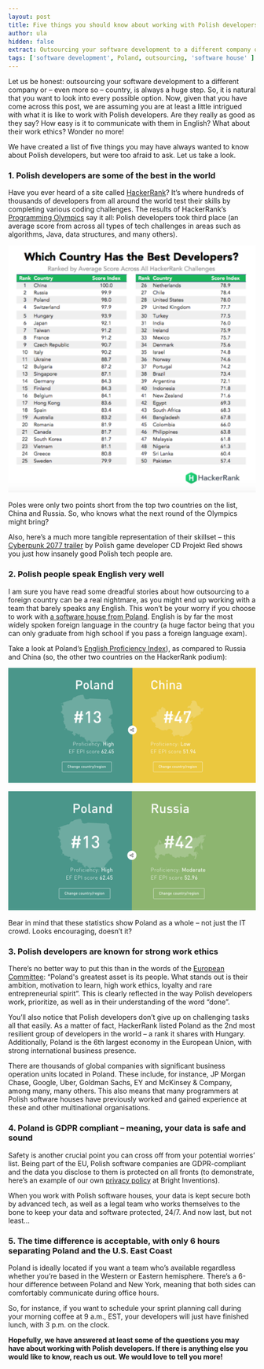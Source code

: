 ```yaml
---
layout: post
title: Five things you should know about working with Polish developers
author: ula 
hidden: false
extract: Outsourcing your software development to a different company or – even more so – country, is always a huge step. So, it is natural that you want to look into every possible option. Now, given that you have come across this post, we are assuming you are at least a little intrigued with what it is like to work with Polish developers. Are they really as good as they say? How easy is it to communicate with them in English? What about their work ethics? Wonder no more!
tags: ['software development', Poland, outsourcing, 'software house' ]
---
```


Let us be honest: outsourcing your software development to a different company or – even more so – country, is always a huge step. So, it is natural that you want to look into every possible option. Now, given that you have come across this post,  we are assuming you are at least a little intrigued with what it is like to work with Polish developers. Are they really as good as they say? How easy is it to communicate with them in English? What about their work ethics? Wonder no more!

We have created a list of five things you may have always wanted to know about Polish developers, but were too afraid to ask. Let us take a look. 

### 1. Polish developers are some of the best in the world 

Have you ever heard of a site called [HackerRank](https://www.hackerrank.com/)? It’s where hundreds of thousands of developers from all around the world test their skills by completing various coding challenges. The results of HackerRank’s [Programming Olympics](https://blog.hackerrank.com/which-country-would-win-in-the-programming-olympics/) say it all: Polish developers took third place (an average score from across all types of tech challenges in areas such as algorithms, Java, data structures, and many others).

![](/images/Best_developers_HackerRank.png)

Poles were only two points short from the top two countries on the list, China and Russia. So, who knows what the next round of the Olympics might bring?

Also, here’s a much more tangible representation of their skillset – this [Cyberpunk 2077 trailer](https://www.youtube.com/watch?v=qIcTM8WXFjk&has_verified=1) by Polish game developer CD Projekt Red shows you just how insanely good Polish tech people are.

### 2. Polish people speak English very well
  
I am sure you have read some dreadful stories about how outsourcing to a foreign country can be a real nightmare, as you might end up working with a team that barely speaks any English. This won’t be your worry if you choose to work with [a software house from Poland](https://brightinventions.pl/). English is by far the most widely spoken foreign language in the country (a huge factor being that you can only graduate from high school if you pass a foreign language exam).

Take a look at Poland’s [English Proficiency Index](https://www.ef.pl/epi/compare/regions/pl/cn/)), as compared to Russia and China (so, the other two countries on the HackerRank podium):

![](/images/English_proficiency_Index_Poland_China.png)

![](/images/English_Proficiency_Index_Poland_Russia.png)

 Bear in mind that these statistics show Poland as a whole – not just the IT crowd. Looks encouraging, doesn’t it?

### 3. Polish developers are known for strong work ethics

There’s no better way to put this than in the words of the [European Committee](https://ec.europa.eu/eures/main.jsp?catId=2789&countryId=PL&acro=lmi&lang=en&regionId=PL0&nuts2Code=%20&nuts3Code=&regionName=National%20Level): “Poland's greatest asset is its people. What stands out is their ambition, motivation to learn, high work ethics, loyalty and rare entrepreneurial spirit”. This is clearly reflected in the way Polish developers work, prioritize, as well as in their understanding of the word “done”.

You’ll also notice that Polish developers don’t give up on challenging tasks all that easily. As a matter of fact, HackerRank listed Poland as the 2nd most resilient group of developers in the world – a rank it shares with Hungary. Additionally, Poland is the 6th largest economy in the European Union, with strong international business presence.

There are thousands of global companies with significant business operation units located in Poland. These include, for instance, JP Morgan Chase, Google, Uber, Goldman Sachs, EY and McKinsey & Company, among many, many others. This also means that many programmers at Polish software houses have previously worked and gained experience at these and other multinational organisations.

### 4. Poland is GDPR compliant – meaning, your data is safe and sound

Safety is another crucial point you can cross off from your potential worries’ list. Being part of the EU, Polish software companies are GDPR-compliant and the data you disclose to them is protected on all fronts (to demonstrate, here’s an example of our own [privacy policy](https://brightinventions.pl/privacy-policy/) at Bright Inventions).

When you work with Polish software houses, your data is kept secure both by advanced tech, as well as a legal team who works themselves to the bone to keep your data and software protected, 24/7. And now last, but not least…

### 5. The time difference is acceptable, with only 6 hours separating Poland and the U.S. East Coast

Poland is ideally located if you want a team who’s available regardless whether you’re based in the Western or Eastern hemisphere. There’s a 6-hour difference between Poland and New York, meaning that both sides can comfortably communicate during office hours.

So, for instance, if you want to schedule your sprint planning call during your morning coffee at 9 a.m., EST, your developers will just have finished lunch, with 3 p.m. on the clock.


**Hopefully, we have answered at least some of the questions you may have about working with Polish developers. If there is anything else you would like to know, reach us out. We would love to tell you more!**
